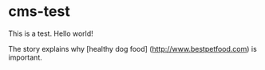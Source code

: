 cms-test
========
This is a test. Hello world!

The story explains why [healthy dog food] (http://www.bestpetfood.com) is important.